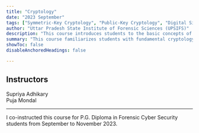```yaml
---
title: "Cryptology"
date: "2023 September"
tags: ["Symmetric-Key Cryptology", "Public-Key Cryptology", "Digital Signature", "Hash Functions"]
author: "Uttar Pradesh State Institute of Forensic Sciences (UPSIFS)"
description: "This course introduces students to the basic concepts of cryptology." 
summary: "This course familiarizes students with fundamental cryptology concepts, including Symmetric-Key Cryptology, Public-Key Cryptology, Message Authentication Codes, Hash Functions, and Digital Signatures." 
showToc: false
disableAnchoredHeadings: false

---
```


## Instructors

Supriya Adhikary\
Puja Mondal

---
I co-instructed this course for P.G. Diploma in Forensic Cyber Security students from September to November 2023.
